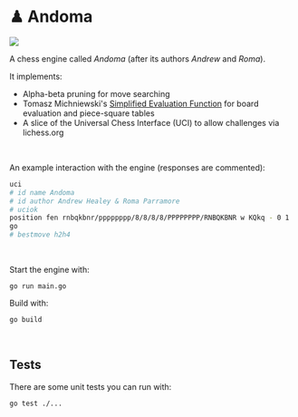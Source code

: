 # ♟ Andoma

[![](https://github.com/healeycodes/andoma/workflows/Go/badge.svg)](https://github.com/healeycodes/andoma/actions?query=workflow%3AGo)

A chess engine called _Andoma_ (after its authors _Andrew_ and _Roma_).

It implements:
- Alpha-beta pruning for move searching
- Tomasz Michniewski's [Simplified Evaluation Function](https://www.chessprogramming.org/Simplified_Evaluation_Function) for board evaluation and piece-square tables
- A slice of the Universal Chess Interface (UCI) to allow challenges via lichess.org

<br>

An example interaction with the engine (responses are commented):

```bash
uci
# id name Andoma
# id author Andrew Healey & Roma Parramore
# uciok
position fen rnbqkbnr/pppppppp/8/8/8/8/PPPPPPPP/RNBQKBNR w KQkq - 0 1
go
# bestmove h2h4
```

<br>

Start the engine with:

`go run main.go`

Build with:

`go build`

<br>

## Tests

There are some unit tests you can run with:

`go test ./...`
